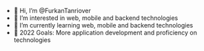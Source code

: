 - 👋 Hi, I’m @FurkanTanriover
- 👀 I’m interested in web, mobile and backend technologies
- 🌱 I’m currently learning web, mobile and backend technologies
- 🚀 2022 Goals: More application development and proficiency on technologies 


<!---
FurkanTanriover/FurkanTanriover is a ✨ special ✨ repository because its `README.md` (this file) appears on your GitHub profile.
You can click the Preview link to take a look at your changes.
--->
